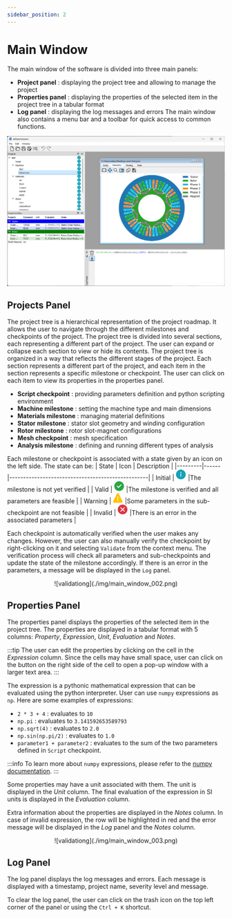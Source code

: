 ```yaml
---
sidebar_position: 2
---
```


# Main Window


The main window of the software is divided into three main panels:
* **Project panel** : displaying the project tree and allowing to manage the project
* **Properties panel** : displaying the properties of the selected item in the project tree in a tabular format
* **Log panel** : displaying the log messages and errors
The main window also contains a menu bar and a toolbar for quick access to common functions.

![main window](./img/main_window_001.png)

## Projects Panel
The project tree is a hierarchical representation of the project roadmap. It allows the user to navigate through the different milestones and checkpoints of the project. The project tree is divided into several sections, each representing a different part of the project. The user can expand or collapse each section to view or hide its contents.
The project tree is organized in a way that reflects the different stages of the project. Each section represents a different part of the project, and each item in the section represents a specific milestone or checkpoint. The user can click on each item to view its properties in the properties panel.

* **Script checkpoint** : providing parameters definition and python scripting environment
* **Machine milestone** : setting the machine type and main dimensions
* **Materials milestone** : managing material definitions
* **Stator milestone** : stator slot geometry and winding configuration
* **Rotor milestone** : rotor slot-magnet configurations
* **Mesh checkpoint** : mesh specification
* **Analysis milestone** : defining and running different types of analysis

Each milestone or checkpoint is associated with a state given by an icon on the left side. The state can be:
| State   | Icon | Description                                            |
|---------|------|--------------------------------------------------|
| Initial | ![main window](./img/61799.png)  |The milestone is not yet verified                      |
| Valid   | ![main window](./img/60513.png)  |The milestone is verified and all parameters are feasible |
| Warning | ![main window](./img/59412.png)  |Some parameters in the sub-checkpoint are not feasible |
| Invalid | ![main window](./img/60304.png)  |There is an error in the associated parameters         |

Each checkpoint is automatically verified when the user makes any changes. However, the user can also manually verify the checkpoint by right-clicking on it and selecting `Validate` from the context menu. The verification process will check all parameters and sub-checkpoints and update the state of the milestone accordingly. If there is an error in the parameters, a message will be displayed in the `Log` panel.
<p align="center">![validationg](./img/main_window_002.png)</p>

## Properties Panel
The properties panel displays the properties of the selected item in the project tree. The properties are displayed in a tabular format with 5 columns: *Property*, *Expression*, *Unit*, *Evaluation* and *Notes*.

:::tip
The user can edit the properties by clicking on the cell in the *Expression* column. Since the cells may have small space, user can click on the button on the right side of the cell to open a pop-up window with a larger text area. 
:::

The expression is a pythonic mathematical expression that can be evaluated using the python interpreter. User can use `numpy` expressions as `np`. Here are some examples of expressions:
* `2 * 3 + 4` : evaluates to `10`
* `np.pi` : evaluates to `3.141592653589793`
* `np.sqrt(4)` : evaluates to `2.0`
* `np.sin(np.pi/2)` : evaluates to `1.0`
* `parameter1 + parameter2` : evaluates to the sum of the two parameters defined in `Script` checkpoint.

:::info
To learn more about `numpy` expressions, please refer to the [numpy documentation](https://numpy.org/doc/stable/user/absolute_beginners.html).
:::

Some properties may have a unit associated with them. The unit is displayed in the *Unit* column. The final evaluation of the expression in SI units is displayed in the *Evaluation* column. 

Extra information about the properties are displayed in the *Notes* column. In case of invalid expression, the row will be highlighted in red and the error message will be displayed in the *Log* panel and the *Notes* column. 

<p align="center">![validationg](./img/main_window_003.png)</p>

## Log Panel
The log panel displays the log messages and errors. Each message is displayed with a timestamp, project name, severity level and message.

To clear the log panel, the user can click on the trash icon on the top left corner of the panel or using the `Ctrl + K` shortcut. 